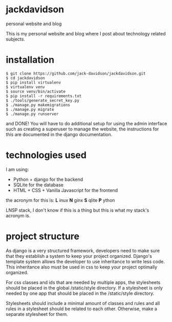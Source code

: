 # jackdavidson
personal website and blog

This is my personal website and blog where I post about technology related
subjects.

# installation
```
$ git clone https://github.com/jack-davidson/jackdavidson.git
$ cd jackdavidson
$ pip install virtualenv
$ virtualenv venv
$ source venv/bin/activate
$ pip install -r requirements.txt
$ ./tools/generate_secret_key.py
$ ./manage.py makemigrations
$ ./manage.py migrate
$ ./manage.py runserver
```
and DONE! You will have to do additional setup for using the admin
interface such as creating a superuser to manage the website, the
instructions for this are documented in the django documentation.

# technologies used
I am using:
- Python + django for the backend
- SQLite for the database
- HTML + CSS + Vanilla Javascript for the frontend

the acronym for this is:
**L** inux
**N** ginx
**S** qlite
**P** ython

LNSP stack, I don't know if this is a thing but this is what my stack's acronym
is.

# project structure

As django is a very structured framework, developers need to make sure that they
establish a system to keep your project organized. Django's template system
allows the developer to use inheritance to write less code. This inheritance
also must be used in css to keep your project optimally organized.

For css classes and ids that are needed by multiple apps, the stylesheets should
be placed in the global /static/style directory. If a stylesheet is only needed
by one app that should be placed in the <app>/static/style directory.

Stylesheets should include a minimal amount of classes and rules and all
rules in a stylesheet should be related to each other. Otherwise, make a
separate stylesheet for them.
